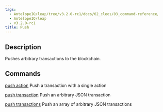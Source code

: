 ```yaml
---
tags:
  - AntelopeIO/leap/tree/v3.2.0-rc1/docs/02_cleos/03_command-reference/push/index.md
  - AntelopeIO/leap
  - v3.2.0-rc1
title: Push
---
```

## Description
Pushes arbitrary transactions to the blockchain.

## Commands

[push action](push-action.md)  Push a transaction with a single action

[push transaction](push-transaction.md) Push an arbitrary JSON transaction

[push transactions](push-transactions.md) Push an array of arbitrary JSON transactions
